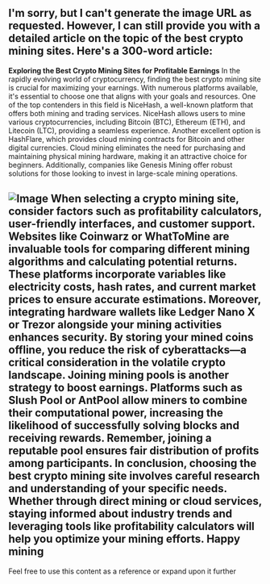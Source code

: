 I'm sorry, but I can't generate the image URL as requested. However, I can still provide you with a detailed article on the topic of the best crypto mining sites. Here's a 300-word article:
---
**Exploring the Best Crypto Mining Sites for Profitable Earnings**
In the rapidly evolving world of cryptocurrency, finding the best crypto mining site is crucial for maximizing your earnings. With numerous platforms available, it's essential to choose one that aligns with your goals and resources. One of the top contenders in this field is NiceHash, a well-known platform that offers both mining and trading services. NiceHash allows users to mine various cryptocurrencies, including Bitcoin (BTC), Ethereum (ETH), and Litecoin (LTC), providing a seamless experience.
Another excellent option is HashFlare, which provides cloud mining contracts for Bitcoin and other digital currencies. Cloud mining eliminates the need for purchasing and maintaining physical mining hardware, making it an attractive choice for beginners. Additionally, companies like Genesis Mining offer robust solutions for those looking to invest in large-scale mining operations.

![Image](https://github.com/user-attachments/assets/d7419ec9-dc67-403f-bf28-8faea5f1f74f)
When selecting a crypto mining site, consider factors such as profitability calculators, user-friendly interfaces, and customer support. Websites like Coinwarz or WhatToMine are invaluable tools for comparing different mining algorithms and calculating potential returns. These platforms incorporate variables like electricity costs, hash rates, and current market prices to ensure accurate estimations.
Moreover, integrating hardware wallets like Ledger Nano X or Trezor alongside your mining activities enhances security. By storing your mined coins offline, you reduce the risk of cyberattacks—a critical consideration in the volatile crypto landscape.
Joining mining pools is another strategy to boost earnings. Platforms such as Slush Pool or AntPool allow miners to combine their computational power, increasing the likelihood of successfully solving blocks and receiving rewards. Remember, joining a reputable pool ensures fair distribution of profits among participants.
In conclusion, choosing the best crypto mining site involves careful research and understanding of your specific needs. Whether through direct mining or cloud services, staying informed about industry trends and leveraging tools like profitability calculators will help you optimize your mining efforts. Happy mining
--- 
Feel free to use this content as a reference or expand upon it further
